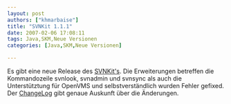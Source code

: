 ```yaml
---
layout: post
authors: ["khmarbaise"]
title: "SVNKit 1.1.1"
date: 2007-02-06 17:08:11
tags: Java,SKM,Neue Versionen
categories: [Java,SKM,Neue Versionen]

---
```

Es gibt eine neue Release des <a href="http://www.svnkit.com"  title="SVNKit">SVNKit's</a>. Die Erweiterungen betreffen die Kommandozeile svnlook, svnadmin und svnsync als auch die Unterstütztung für OpenVMS und selbstverständlich wurden Fehler gefixed. Der <a href="http://svn.svnkit.com/repos/svnkit/tags/1.1.1/changelog.txt"  title="ChangeLog">ChangeLog</a> gibt genaue Auskunft über die Änderungen.
